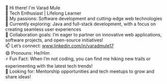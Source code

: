 👋 Hi there! I'm Varad Mule<br>
🌟 Tech Enthusiast | Lifelong Learner<br>
👀 My passions: Software development and cutting-edge web technologies<br> 
🌱 Currently exploring: Java and full-stack development, with a focus on creating seamless user experiences<br>
💞 Collaboration goals: I’m eager to partner on innovative web applications, software projects, and open-source initiatives!<br> 
📫 Let’s connect: www.linkedin.com/in/varadmule17<br> 
😄 Pronouns: He/Him<br>
⚡ Fun Fact: When I’m not coding, you can find me hiking new trails or experimenting with the latest tech trends!<br>
🎯 Looking for: Mentorship opportunities and tech meetups to grow and share ideas!<br>
